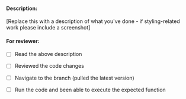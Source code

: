 #### Description:
[Replace this with a description of what you've done - if styling-related work please include a screenshot]

#### For reviewer:
- [ ] Read the above description
- [ ] Reviewed the code changes
- [ ] Navigate to the branch (pulled the latest version)
- [ ] Run the code and been able to execute the expected function

